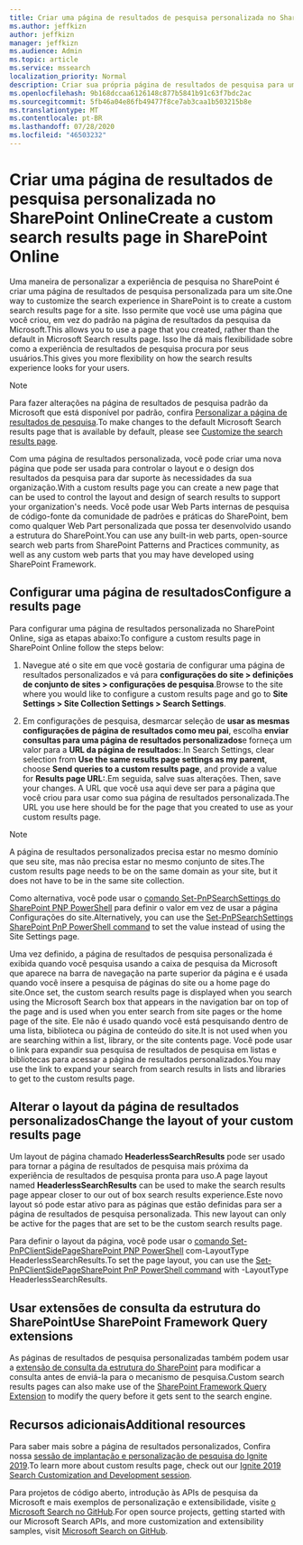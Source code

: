 ```yaml
---
title: Criar uma página de resultados de pesquisa personalizada no SharePoint Online
ms.author: jeffkizn
author: jeffkizn
manager: jeffkizn
ms.audience: Admin
ms.topic: article
ms.service: mssearch
localization_priority: Normal
description: Criar sua própria página de resultados de pesquisa para um site do SharePoint Online
ms.openlocfilehash: 9b168dccaa6126148c877b5841b91c63f7bdc2ac
ms.sourcegitcommit: 5fb46a04e86fb49477f8ce7ab3caa1b503215b8e
ms.translationtype: MT
ms.contentlocale: pt-BR
ms.lasthandoff: 07/28/2020
ms.locfileid: "46503232"
---
```

# <a name="create-a-custom-search-results-page-in-sharepoint-online"></a><span data-ttu-id="ae0a8-103">Criar uma página de resultados de pesquisa personalizada no SharePoint Online</span><span class="sxs-lookup"><span data-stu-id="ae0a8-103">Create a custom search results page in SharePoint Online</span></span>

<span data-ttu-id="ae0a8-104">Uma maneira de personalizar a experiência de pesquisa no SharePoint é criar uma página de resultados de pesquisa personalizada para um site.</span><span class="sxs-lookup"><span data-stu-id="ae0a8-104">One way to customize the search experience in SharePoint is to create a custom search results page for a site.</span></span> <span data-ttu-id="ae0a8-105">Isso permite que você use uma página que você criou, em vez do padrão na página de resultados da pesquisa da Microsoft.</span><span class="sxs-lookup"><span data-stu-id="ae0a8-105">This allows you to use a page that you created, rather than the default in Microsoft Search results page.</span></span> <span data-ttu-id="ae0a8-106">Isso lhe dá mais flexibilidade sobre como a experiência de resultados de pesquisa procura por seus usuários.</span><span class="sxs-lookup"><span data-stu-id="ae0a8-106">This gives you more flexibility on how the search results experience looks for your users.</span></span>

>[!NOTE]
> <span data-ttu-id="ae0a8-107">Para fazer alterações na página de resultados de pesquisa padrão da Microsoft que está disponível por padrão, confira [Personalizar a página de resultados de pesquisa](customize-search-page.md).</span><span class="sxs-lookup"><span data-stu-id="ae0a8-107">To make changes to the default Microsoft Search results page that is available by default, please see [Customize the search results page](customize-search-page.md).</span></span>

<span data-ttu-id="ae0a8-108">Com uma página de resultados personalizada, você pode criar uma nova página que pode ser usada para controlar o layout e o design dos resultados da pesquisa para dar suporte às necessidades da sua organização.</span><span class="sxs-lookup"><span data-stu-id="ae0a8-108">With a custom results page you can create a new page that can be used to control the layout and design of search results to support your organization's needs.</span></span> <span data-ttu-id="ae0a8-109">Você pode usar Web Parts internas de pesquisa de código-fonte da comunidade de padrões e práticas do SharePoint, bem como qualquer Web Part personalizada que possa ter desenvolvido usando a estrutura do SharePoint.</span><span class="sxs-lookup"><span data-stu-id="ae0a8-109">You can use any built-in web parts, open-source search web parts from SharePoint Patterns and Practices community, as well as any custom web parts that you may have developed using SharePoint Framework.</span></span>

## <a name="configure-a-results-page"></a><span data-ttu-id="ae0a8-110">Configurar uma página de resultados</span><span class="sxs-lookup"><span data-stu-id="ae0a8-110">Configure a results page</span></span>

<span data-ttu-id="ae0a8-111">Para configurar uma página de resultados personalizada no SharePoint Online, siga as etapas abaixo:</span><span class="sxs-lookup"><span data-stu-id="ae0a8-111">To configure a custom results page in SharePoint Online follow the steps below:</span></span>

1. <span data-ttu-id="ae0a8-112">Navegue até o site em que você gostaria de configurar uma página de resultados personalizados e vá para **configurações do site > definições de conjunto de sites > configurações de pesquisa**.</span><span class="sxs-lookup"><span data-stu-id="ae0a8-112">Browse to the site where you would like to configure a custom results page and go to **Site Settings > Site Collection Settings > Search Settings**.</span></span>

2. <span data-ttu-id="ae0a8-113">Em configurações de pesquisa, desmarcar seleção de **usar as mesmas configurações de página de resultados como meu pai**, escolha **enviar consultas para uma página de resultados personalizados**e forneça um valor para a **URL da página de resultados:**.</span><span class="sxs-lookup"><span data-stu-id="ae0a8-113">In Search Settings, clear selection from **Use the same results page settings as my parent**, choose **Send queries to a custom results page**, and provide a value for **Results page URL:**.</span></span><span data-ttu-id="ae0a8-114">Em seguida, salve suas alterações.</span><span class="sxs-lookup"><span data-stu-id="ae0a8-114"> Then, save your changes.</span></span> <span data-ttu-id="ae0a8-115">A URL que você usa aqui deve ser para a página que você criou para usar como sua página de resultados personalizada.</span><span class="sxs-lookup"><span data-stu-id="ae0a8-115">The URL you use here should be for the page that you created to use as your custom results page.</span></span>

>[!NOTE]
> <span data-ttu-id="ae0a8-116">A página de resultados personalizados precisa estar no mesmo domínio que seu site, mas não precisa estar no mesmo conjunto de sites.</span><span class="sxs-lookup"><span data-stu-id="ae0a8-116">The custom results page needs to be on the same domain as your site, but it does not have to be in the same site collection.</span></span>  

<span data-ttu-id="ae0a8-117">Como alternativa, você pode usar o [comando Set-PnPSearchSettings do SharePoint PNP PowerShell](https://docs.microsoft.com/powershell/module/sharepoint-pnp/set-pnpsearchsettings?view=sharepoint-ps) para definir o valor em vez de usar a página Configurações do site.</span><span class="sxs-lookup"><span data-stu-id="ae0a8-117">Alternatively, you can use the [Set-PnPSearchSettings SharePoint PnP PowerShell command](https://docs.microsoft.com/powershell/module/sharepoint-pnp/set-pnpsearchsettings?view=sharepoint-ps) to set the value instead of using the Site Settings page.</span></span>

<span data-ttu-id="ae0a8-118">Uma vez definido, a página de resultados de pesquisa personalizada é exibida quando você pesquisa usando a caixa de pesquisa da Microsoft que aparece na barra de navegação na parte superior da página e é usada quando você insere a pesquisa de páginas do site ou a home page do site.</span><span class="sxs-lookup"><span data-stu-id="ae0a8-118">Once set, the custom search results page is displayed when you search using the Microsoft Search box that appears in the navigation bar on top of the page and is used when you enter search from site pages or the home page of the site.</span></span> <span data-ttu-id="ae0a8-119">Ele não é usado quando você está pesquisando dentro de uma lista, biblioteca ou página de conteúdo do site.</span><span class="sxs-lookup"><span data-stu-id="ae0a8-119">It is not used when you are searching within a list, library, or the site contents page.</span></span> <span data-ttu-id="ae0a8-120">Você pode usar o link para expandir sua pesquisa de resultados de pesquisa em listas e bibliotecas para acessar a página de resultados personalizados.</span><span class="sxs-lookup"><span data-stu-id="ae0a8-120">You may use the link to expand your search from search results in lists and libraries to get to the custom results page.</span></span>

## <a name="change-the-layout-of-your-custom-results-page"></a><span data-ttu-id="ae0a8-121">Alterar o layout da página de resultados personalizados</span><span class="sxs-lookup"><span data-stu-id="ae0a8-121">Change the layout of your custom results page</span></span>

<span data-ttu-id="ae0a8-122">Um layout de página chamado **HeaderlessSearchResults** pode ser usado para tornar a página de resultados de pesquisa mais próxima da experiência de resultados de pesquisa pronta para uso.</span><span class="sxs-lookup"><span data-stu-id="ae0a8-122">A page layout named **HeaderlessSearchResults** can be used to make the search results page appear closer to our out of box search results experience.</span></span><span data-ttu-id="ae0a8-123">Este novo layout só pode estar ativo para as páginas que estão definidas para ser a página de resultados de pesquisa personalizada.</span><span class="sxs-lookup"><span data-stu-id="ae0a8-123"> This new layout can only be active for the pages that are set to be the custom search results page.</span></span>

<span data-ttu-id="ae0a8-124">Para definir o layout da página, você pode usar o [comando Set-PnPClientSidePageSharePoint PNP PowerShell](https://docs.microsoft.com/powershell/module/sharepoint-pnp/set-pnpclientsidepage?view=sharepoint-ps) com-LayoutType HeaderlessSearchResults.</span><span class="sxs-lookup"><span data-stu-id="ae0a8-124">To set the page layout, you can use the [Set-PnPClientSidePageSharePoint PnP PowerShell command](https://docs.microsoft.com/powershell/module/sharepoint-pnp/set-pnpclientsidepage?view=sharepoint-ps) with -LayoutType HeaderlessSearchResults.</span></span>

## <a name="use-sharepoint-framework-query-extensions"></a><span data-ttu-id="ae0a8-125">Usar extensões de consulta da estrutura do SharePoint</span><span class="sxs-lookup"><span data-stu-id="ae0a8-125">Use SharePoint Framework Query extensions</span></span>

<span data-ttu-id="ae0a8-126">As páginas de resultados de pesquisa personalizadas também podem usar a [extensão de consulta da estrutura do SharePoint](https://docs.microsoft.com/sharepoint/dev/spfx/building-search-extensions) para modificar a consulta antes de enviá-la para o mecanismo de pesquisa.</span><span class="sxs-lookup"><span data-stu-id="ae0a8-126">Custom search results pages can also make use of the [SharePoint Framework Query Extension](https://docs.microsoft.com/sharepoint/dev/spfx/building-search-extensions) to modify the query before it gets sent to the search engine.</span></span>

## <a name="additional-resources"></a><span data-ttu-id="ae0a8-127">Recursos adicionais</span><span class="sxs-lookup"><span data-stu-id="ae0a8-127">Additional resources</span></span>

<span data-ttu-id="ae0a8-128">Para saber mais sobre a página de resultados personalizados, Confira nossa [sessão de implantação e personalização de pesquisa do Ignite 2019](https://myignite.techcommunity.microsoft.com/sessions/85238?source=sessions).</span><span class="sxs-lookup"><span data-stu-id="ae0a8-128">To learn more about custom results page, check out our [Ignite 2019 Search Customization and Development session](https://myignite.techcommunity.microsoft.com/sessions/85238?source=sessions).</span></span>

<span data-ttu-id="ae0a8-129">Para projetos de código aberto, introdução às APIs de pesquisa da Microsoft e mais exemplos de personalização e extensibilidade, visite [o Microsoft Search no GitHub](https://github.com/microsoft-search).</span><span class="sxs-lookup"><span data-stu-id="ae0a8-129">For open source projects, getting started with our Microsoft Search APIs, and more customization and extensibility samples, visit [Microsoft Search on GitHub](https://github.com/microsoft-search).</span></span>
